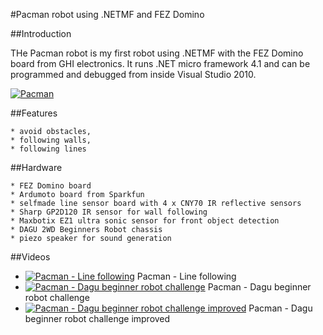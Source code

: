 #Pacman robot using .NETMF and FEZ Domino</h1>

##Introduction

THe Pacman robot is my first robot using .NETMF with the FEZ Domino board from GHI electronics. It runs .NET micro framework 4.1 and can be programmed and debugged from inside Visual Studio 2010.

[![Pacman](http://farm5.static.flickr.com/4154/4956103079_8ecfbc5cb6_m_d.jpg)](https://github.com/robotfreak/robotfreak/tree/master/pacman)

##Features

    * avoid obstacles,
    * following walls,
    * following lines 

##Hardware

    * FEZ Domino board
    * Ardumoto board from Sparkfun
    * selfmade line sensor board with 4 x CNY70 IR reflective sensors
    * Sharp GP2D120 IR sensor for wall following
    * Maxbotix EZ1 ultra sonic sensor for front object detection
    * DAGU 2WD Beginners Robot chassis
    * piezo speaker for sound generation 

##Videos

 * [![Pacman - Line following](https://i.ytimg.com/vi/UUuLf2AOm-8/3.jpg?time=1427313759253)](http://www.youtube.com/watch?v=UUuLf2AOm-8) Pacman - Line following
 * [![Pacman - Dagu beginner robot challenge](https://i.ytimg.com/vi/gFVTiVicrs4/2.jpg?time=1427313873272)](https://www.youtube.com/watch?v=gFVTiVicrs4) Pacman - Dagu beginner robot challenge
 *  [![Pacman - Dagu beginner robot challenge improved](https://i.ytimg.com/vi/Xw_46NPSzuo/2.jpg?time=1427313969044)](https://www.youtube.com/watch?v=Xw_46NPSzuo) Pacman - Dagu beginner robot challenge improved

